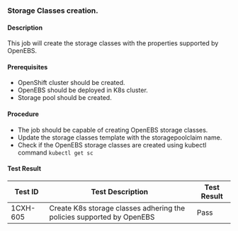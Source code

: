 ### Storage Classes creation.

#### Description

This job will create the storage classes with the properties supported by OpenEBS.

#### Prerequisites

- OpenShift cluster should be created.
- OpenEBS should be deployed in K8s cluster.
- Storage pool should be created.

#### Procedure

- The job should be capable of creating OpenEBS storage classes.
- Update the storage classes template with the storagepoolclaim name.
- Check if the OpenEBS storage classes are created using kubectl command `kubectl get sc`

#### Test Result

 | Test ID |   Test Description               | Test Result   |
 |---------|---------------------------| --------------|
 |    1CXH-605   |  Create K8s storage classes adhering the policies supported by OpenEBS           |  Pass     |
